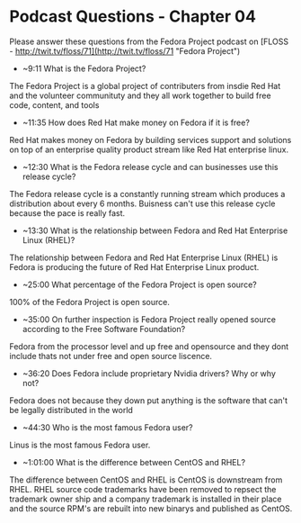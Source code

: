 # Podcast Questions - Chapter 04

Please answer these questions from the Fedora Project podcast on [FLOSS - http://twit.tv/floss/71](http://twit.tv/floss/71 "Fedora Project")

* ~9:11 What is the Fedora Project?

The Fedora Project is a global project of contributers from insdie Red Hat and the volunteer communituty and they all work together to build free code, content, and tools
* ~11:35 How does Red Hat make money on Fedora if it is free?

Red Hat makes money on Fedora by building services support and solutions on top of an enterprise quality product stream like Red Hat enterprise linux.
* ~12:30 What is the Fedora release cycle and can businesses use this release cycle?

The Fedora release cycle is a constantly running stream which produces a distribution about every 6 months. Buisness can't use this release cycle because the pace is really fast.
* ~13:30 What is the relationship between Fedora and Red Hat Enterprise Linux (RHEL)?

The relationship between Fedora and Red Hat Enterprise Linux (RHEL) is Fedora is producing the future of Red Hat Enterprise Linux product.
* ~25:00 What percentage of the Fedora Project is open source?

100% of the Fedora Project is open source.
* ~35:00 On further inspection is Fedora Project really opened source according to the Free Software Foundation?

Fedora from the processor level and up free and opensource and they dont include thats not under free and open source liscence.
* ~36:20 Does Fedora include proprietary Nvidia drivers? Why or why not?

Fedora does not because they down put anything is the software that can't be legally distributed in the world
* ~44:30 Who is the most famous Fedora user?

Linus is the most famous Fedora user.
* ~1:01:00 What is the difference between CentOS and RHEL?

The difference between CentOS and RHEL is CentOS is downstream from RHEL. RHEL source code trademarks have been removed to repsect the trademark owner ship and a company trademark is installed in their place and the source RPM's are rebuilt into new binarys and published as CentOS.
